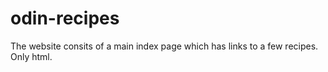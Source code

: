 # odin-recipes
The website consits of a main index page which has links to a few recipes.
Only html.